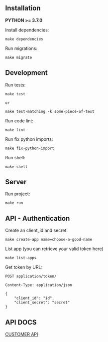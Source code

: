 ## Installation

**PYTHON >= 3.7.0**

Install dependencies:
```
make dependencies
```

Run migrations:
```
make migrate
```

## Development
Run tests:
```
make test

or

make test-matching -k some-piece-of-text
```

Run code lint:
```
make lint
```

Run fix python imports:
```
make fix-python-import
```

Run shell:
```
make shell
```

## Server

Run project:
```
make run
```

## API - Authentication

Create an client_id and secret:
```
make create-app name=choose-a-good-name
```

List app (you can retrieve your valid token here)
```
make list-apps
```

Get token by URL:
```
POST application/token/

Content-Type: application/json

{
	"client_id": "id",
	"client_secret": "secret"
}

```

## API DOCS

[CUSTOMER API](docs/api/customer.md)
